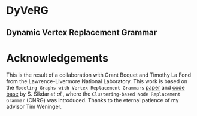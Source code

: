 # DyVeRG
## Dynamic Vertex Replacement Grammar

# Acknowledgements
This is the result of a collaboration with Grant Boquet and Timothy La Fond
from the Lawrence-Livermore National Laboratory.
This work is based on the `Modeling Graphs with Vertex Replacement Grammars`
[paper][cnrgpaper] and [code base][cnrgcode] by S. Sikdar *et al.*,
where the `Clustering-based Node Replacement Grammar` (CNRG) was introduced.
Thanks to the eternal patience of my advisor Tim Weninger.

[cnrgcode]: https://github.com/satyakisikdar/CNRG
[cnrgpaper]: https://ieeexplore.ieee.org/document/8970955
